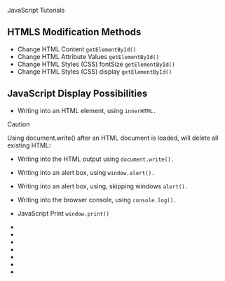 JavaScript Tutorials

## HTMLS Modification Methods
- Change HTML Content `getElementById()`
- Change HTML Attribute Values `getElementById()`
- Change HTML Styles (CSS) fontSize `getElementById()`
- Change HTML Styles (CSS) display  `getElementById()`
## JavaScript Display Possibilities
- Writing into an HTML element, using `innerHTML.`
>[!CAUTION]
> Using document.write() after an HTML document is loaded, will delete all existing HTML:
- Writing into the HTML output using `document.write().`
- Writing into an alert box, using `window.alert().`
- Writing into an alert box, using, skipping windows `alert().`
- Writing into the browser console, using `console.log().`
- JavaScript Print `window.print()`


-
-
-
-
-
-
-
